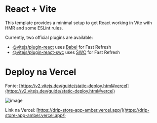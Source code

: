 # React + Vite

This template provides a minimal setup to get React working in Vite with HMR and some ESLint rules.

Currently, two official plugins are available:

- [@vitejs/plugin-react](https://github.com/vitejs/vite-plugin-react/blob/main/packages/plugin-react/README.md) uses [Babel](https://babeljs.io/) for Fast Refresh
- [@vitejs/plugin-react-swc](https://github.com/vitejs/vite-plugin-react-swc) uses [SWC](https://swc.rs/) for Fast Refresh

# Deploy na Vercel

Fonte: [https://v2.vitejs.dev/guide/static-deploy.html#vercel](https://v2.vitejs.dev/guide/static-deploy.html#vercel)

![image](https://github.com/angelolustosa/drip-store-app/assets/15823158/7c6155ed-9d6b-4cab-ae73-84ff9b89f68b)

Link na Vercel: [https://drip-store-app-amber.vercel.app/](https://drip-store-app-amber.vercel.app/)

